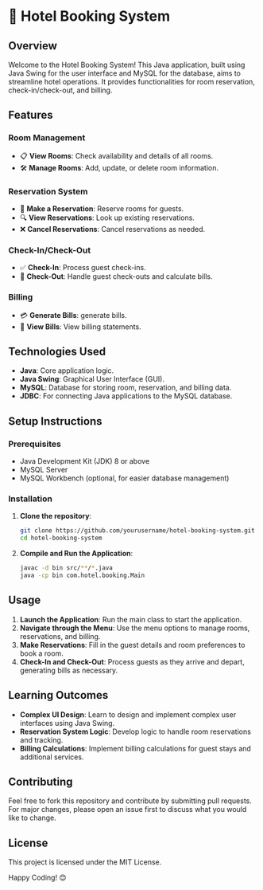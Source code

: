 # 🏨 Hotel Booking System

## Overview

Welcome to the Hotel Booking System! This Java application, built using Java Swing for the user interface and MySQL for the database, aims to streamline hotel operations. It provides functionalities for room reservation, check-in/check-out, and billing. 

## Features

### Room Management
- 📋 **View Rooms**: Check availability and details of all rooms.
- 🛠️ **Manage Rooms**: Add, update, or delete room information.

### Reservation System
- 📝 **Make a Reservation**: Reserve rooms for guests.
- 🔍 **View Reservations**: Look up existing reservations.
- ❌ **Cancel Reservations**: Cancel reservations as needed.

### Check-In/Check-Out
- ✅ **Check-In**: Process guest check-ins.
- 🚪 **Check-Out**: Handle guest check-outs and calculate bills.

### Billing
- 💳 **Generate Bills**: generate bills.
- 📄 **View Bills**: View billing statements.

## Technologies Used

- **Java**: Core application logic.
- **Java Swing**: Graphical User Interface (GUI).
- **MySQL**: Database for storing room, reservation, and billing data.
- **JDBC**: For connecting Java applications to the MySQL database.

## Setup Instructions

### Prerequisites

- Java Development Kit (JDK) 8 or above
- MySQL Server
- MySQL Workbench (optional, for easier database management)

### Installation

1. **Clone the repository**:
   ```sh
   git clone https://github.com/yourusername/hotel-booking-system.git
   cd hotel-booking-system
   ```
   
2. **Compile and Run the Application**:
   ```sh
   javac -d bin src/**/*.java
   java -cp bin com.hotel.booking.Main
   ```

## Usage

1. **Launch the Application**: Run the main class to start the application.
2. **Navigate through the Menu**: Use the menu options to manage rooms, reservations, and billing.
3. **Make Reservations**: Fill in the guest details and room preferences to book a room.
4. **Check-In and Check-Out**: Process guests as they arrive and depart, generating bills as necessary.

## Learning Outcomes

- **Complex UI Design**: Learn to design and implement complex user interfaces using Java Swing.
- **Reservation System Logic**: Develop logic to handle room reservations and tracking.
- **Billing Calculations**: Implement billing calculations for guest stays and additional services.

## Contributing

Feel free to fork this repository and contribute by submitting pull requests. For major changes, please open an issue first to discuss what you would like to change.

## License

This project is licensed under the MIT License.

Happy Coding! 😊
